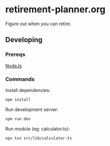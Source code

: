 # retirement-planner.org

Figure out when you can retire.

## Developing

### Prereqs

[NodeJs](https://nodejs.org/en/)

### Commands

Install dependencies: 

```bash
npm install
```

Run development server:

```bash
npm run dev
```

Run module (eg: calculator.ts):

```bash
npx tsx src/lib/calculator.ts
```